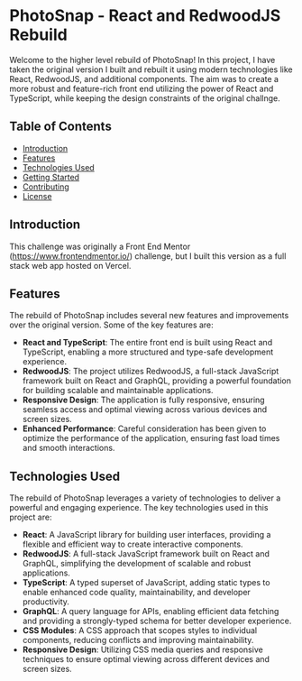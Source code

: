 # PhotoSnap - React and RedwoodJS Rebuild
Welcome to the higher level rebuild of PhotoSnap! In this project, I have taken the original version I built and rebuilt it using modern technologies like React, RedwoodJS, and additional components. The aim was to create a more robust and feature-rich front end utilizing the power of React and TypeScript, while keeping the design constraints of the original challnge.

## Table of Contents

- [Introduction](#introduction)
- [Features](#features)
- [Technologies Used](#technologies-used)
- [Getting Started](#getting-started)
- [Contributing](#contributing)
- [License](#license)

## Introduction

This challenge was originally a Front End Mentor (https://www.frontendmentor.io/) challenge, but I built this version as a full stack web app hosted on Vercel. 

## Features

The rebuild of PhotoSnap includes several new features and improvements over the original version. Some of the key features are:

- **React and TypeScript**: The entire front end is built using React and TypeScript, enabling a more structured and type-safe development experience.
- **RedwoodJS**: The project utilizes RedwoodJS, a full-stack JavaScript framework built on React and GraphQL, providing a powerful foundation for building scalable and maintainable applications.
- **Responsive Design**: The application is fully responsive, ensuring seamless access and optimal viewing across various devices and screen sizes.
- **Enhanced Performance**: Careful consideration has been given to optimize the performance of the application, ensuring fast load times and smooth interactions.

## Technologies Used

The rebuild of PhotoSnap leverages a variety of technologies to deliver a powerful and engaging experience. The key technologies used in this project are:

- **React**: A JavaScript library for building user interfaces, providing a flexible and efficient way to create interactive components.
- **RedwoodJS**: A full-stack JavaScript framework built on React and GraphQL, simplifying the development of scalable and robust applications.
- **TypeScript**: A typed superset of JavaScript, adding static types to enable enhanced code quality, maintainability, and developer productivity.
- **GraphQL**: A query language for APIs, enabling efficient data fetching and providing a strongly-typed schema for better developer experience.
- **CSS Modules**: A CSS approach that scopes styles to individual components, reducing conflicts and improving maintainability.
- **Responsive Design**: Utilizing CSS media queries and responsive techniques to ensure optimal viewing across different devices and screen sizes.
